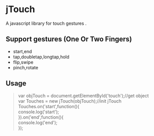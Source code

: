 <h1>jTouch</h1>

A javascript library for touch gestures .<br/>

<h2>Support gestures (One Or Two Fingers)</h2>
<ul>
  <li>start,end</li>
  <li>tap,doubletap,longtap,hold</li>
  <li>flip,swipe</li>
  <li>pinch,rotate</li>
</ul>

<h2>Usage</h2>
<blockquote>
var objTouch = document.getElementById('touch');//get object<br/>
var Touches = new jTouch(objTouch);//init jTouch<br/>
Touches.on('start',function(){<br/>
		  console.log('start');<br/>
	  }).on('end',function(){<br/>
		  console.log('end');<br/>
	  });
<blockquote>
